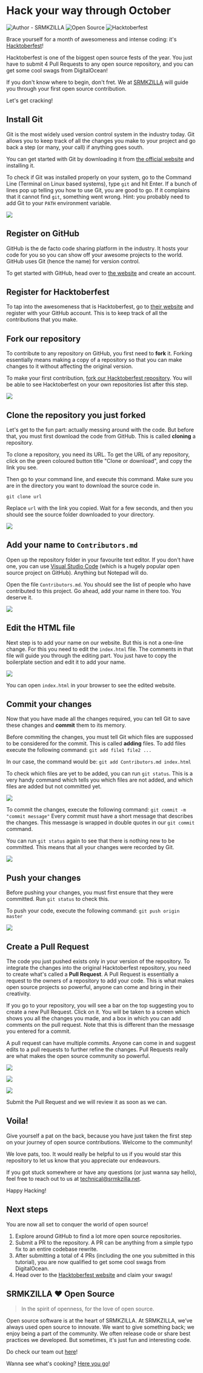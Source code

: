 # Hack your way through October
![Author - SRMKZILLA](https://img.shields.io/badge/author-SRMKZILLA-orange)
![Open Source](https://img.shields.io/badge/-Open%20Source-green)
![Hacktoberfest](https://img.shields.io/badge/-Hacktoberfest-purple)

Brace yourself for a month of awesomeness and intense coding: it's  [Hacktoberfest](https://hacktoberfest.digitalocean.com/)!

Hacktoberfest is one of the biggest open source fests of the year. You just have to submit 4 Pull Requests to any open source repository, and you can get some cool swags from DigitalOcean!

If you don't know where to begin, don't fret. We at [SRMKZILLA](https://srmkzilla.net/) will guide you through your first open source contribution.

Let's get cracking!
## Install Git
Git is the most widely used version control system in the industry today. Git allows you to keep track of all the changes you make to your project and go back a step (or many, your call) if anything goes south.

You can get started with Git by downloading it from [the official website](https://git-scm.com/downloads) and installing it.

To check if Git was installed properly on your system, go to the Command Line (Terminal on Linux based systems), type `git` and hit Enter. If a bunch of lines pop up telling you how to use Git, you are good to go. If it complains that it cannot find `git`, something went wrong. Hint: you probably need to add Git to your `PATH` environment variable.

![
](https://i.imgur.com/7Yjg88B.png "Check if Git was installed properly")
## Register on GitHub
GitHub is the de facto code sharing platform in the industry. It hosts your code for you so you can show off your awesome projects to the world. GitHub uses Git (hence the name) for version control.

To get started with GitHub, head over to [the website](https://github.com) and create an account. 
## Register for Hacktoberfest
To tap into the awesomeness that is Hacktoberfest, go to [their website](https://hacktoberfest.digitalocean.com/start) and register with your GitHub account. This is to keep track of all the contributions that you make.


## Fork our repository
To contribute to any repository on GitHub, you first need to **fork** it. Forking essentially means making a copy of a repository so that you can make changes to it without affecting the original version.

To make your first contribution, [fork our Hacktoberfest repository](https://github.com/srm-kzilla/Hacktoberfest). You will be able to see Hacktoberfest on your own repositories list after this step.

![
](https://i.imgur.com/Pqg7Ivt.png "Fork our repository")

## Clone the repository you just forked
Let's get to the fun part: actually messing around with the code. But before that, you must first download the code from GitHub. This is called **cloning** a repository.

To clone a repository, you need its URL. To get the URL of any repository, click on the green coloured button title "Clone or download", and copy the link you see.

Then go to your command line, and execute this command. Make sure you are in the directory you want to download the source code in.

`git clone url` 

Replace `url` with the link you copied. Wait for a few seconds, and then you should see the source folder downloaded to your directory.

![
](https://i.imgur.com/wGceXAR.png "Clone the repository")
## Add your name to `Contributors.md`
Open up the repository folder in your favourite text editor. If you don't have one, you can use [Visual Studio Code](https://code.visualstudio.com/download) (which is a hugely popular open source project on GitHub). Anything but Notepad will do.

Open the file `Contributors.md`. You should see the list of people who have contributed to this project. Go ahead, add your name in there too. You deserve it.

![
](https://i.imgur.com/vQ4AC7N.png "Add your name to Contributors.md")

## Edit the HTML file
Next step is to add your name on our website. But this is not a one-line change. For this you need to edit the `index.html` file. The comments in that file will guide you through the editing part. You just have to copy the boilerplate section and edit it to add your name. 

![
](https://i.imgur.com/8XMhniH.png "Edit the HTML file")

You can open `index.html` in your browser to see the edited website.
## Commit your changes
Now that you have made all the changes required, you can tell Git to save these changes and **commit** them to its memory.

Before commiting the changes, you must tell Git which files are suppossed to be considered for the commit. This is called **adding** files. To add files execute the following command:
`git add file1 file2 ...`

In our case, the command would be:
`git add Contributors.md index.html`
 
 To check which files are yet to be added, you can run `git status`. This is a very handy command which tells you which files are not added, and which files are added but not committed yet.
 
 ![
](https://i.imgur.com/kYWImJG.png "Add the files")

 To commit the changes, execute the following command:
 `git commit -m "commit message"`
 Every commit must have a short message that describes the changes. This messasge is wrapped in double quotes in our `git commit` command.

You can run `git status` again to see that there is nothing new to be committed. This means that all your changes were recorded by Git.

![
](https://i.imgur.com/79ehN7D.png "Commit the changes")

## Push your changes

Before pushing your changes, you must first ensure that they were committed. Run `git status` to check this.

To push your code, execute the following command:
`git push origin master`

![
](https://i.imgur.com/FJ7VVM5.png "Push your changes")
## Create a Pull Request
The code you just pushed exists only in your version of the repository. To integrate the changes into the original Hacktoberfest repository, you need to create what's called a **Pull Request**. A Pull Request is essentially a request to the owners of a repository to add your code. This is what makes open source projects so powerful, anyone can come and bring in their creativity.

If you go to your repository, you will see a bar on the top suggesting you to create a new Pull Request. Click on it. You will be taken to a screen which shows you all the changes you made, and a box in which you can add comments on the pull request. Note that this is different than the messasge you entered for a commit.

A pull request can have multiple commits. Anyone can come in and suggest edits to a pull requests to further refine the changes. Pull Requests really are what makes the open source community so powerful.

![
](https://i.imgur.com/Gv3XakV.png "Pull Request")

![
](https://i.imgur.com/GQZc5sJ.png "Pull Request")

![
](https://i.imgur.com/clEUFfT.png "Pull Request")


Submit the Pull Request and we will review it as soon as we can.
## Voila!
Give yourself a pat on the back, because you have just taken the first step on your journey of open source contributions. Welcome to the community!

We love pats, too. It would really be helpful to us if you would star this repository to let us know that you appreciate our endeavours.

If you got stuck somewhere or have any questions (or just wanna say hello), feel free to reach out to us at [technical@srmkzilla.net](mailto:technical@srmkzilla.net).

Happy Hacking!
## Next steps
You are now all set to conquer the world of open source!
1. Explore around GitHub to find a lot more open source repositories.
2. Submit a PR to the repository. A PR can be anything from a simple typo fix to an entire codebase rewrite.
3. After submitting a total of 4 PRs (including the one you submitted in this tutorial), you are now qualified to get some cool swags from DigitalOcean.
4. Head over to the [Hacktoberfest website](https://hacktoberfest.digitalocean.com/profile) and claim your swags!

## SRMKZILLA :hearts: Open Source
> In the spirit of openness, for the love of open source.

Open source software is at the heart of SRMKZILLA. At SRMKZILLA, we’ve always used open source to innovate. We want to give something back; we enjoy being a part of the community. We often release code or share best practices we developed. But sometimes, it's just fun and interesting code.

Do check our team out [here](https://srmkzilla.net/us.html)!

Wanna see what's cooking? [Here you go](https://github.com/srm-kzilla)!
